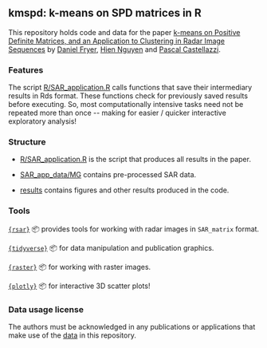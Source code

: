 ## kmspd: k-means on SPD matrices in R

This repository holds code and data for the paper [k-means on Positive Definite Matrices, and an Application to Clustering in Radar Image Sequences](https://arxiv.org/pdf/2008.03454.pdf) by [Daniel Fryer](www.danielvfryer.com), [Hien Nguyen](www.hiendn.github.io) and [Pascal Castellazzi](https://www.linkedin.com/in/pascal-castellazzi-b9533ba0/).

### Features

The script [R/SAR_application.R](R/SAR_application.R) calls functions that save their intermediary results in Rds format. These functions check for previously saved results before executing. So, most computationally intensive tasks need not be repeated more than once -- making for easier / quicker interactive exploratory analysis! 

### Structure

* [R/SAR_application.R](R/SAR_application.R) is the script that produces all results in the paper.

* [SAR_app_data/MG](SAR_app_data/MG) contains pre-processed SAR data.
* [results](results) contains figures and other results produced in the code.

### Tools

[`{rsar}`](https://github.com/frycast/rsar) :package: provides tools for working with radar images in `SAR_matrix` format.

[`{tidyverse}`](https://www.tidyverse.org/) :package: for data manipulation and publication graphics.

[`{raster}`](https://cran.r-project.org/web/packages/raster/index.html) :package: for working with raster images.

[`{plotly}`](https://github.com/plotly/) :package: for interactive 3D scatter plots!

### Data usage license

The authors must be acknowledged in any publications or applications that make use of the [data](SAR_app_data/MG) in this repository.  





